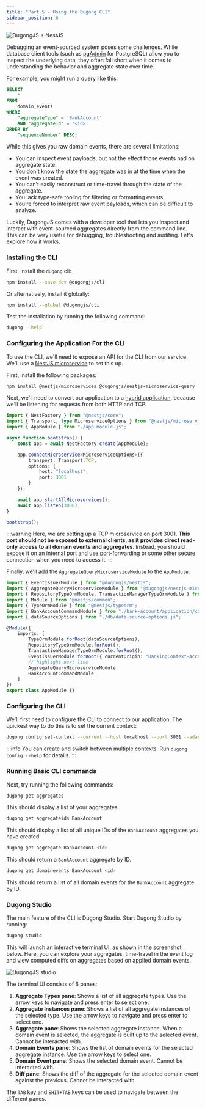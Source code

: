```yaml
---
title: "Part 5 - Using the Dugong CLI"
sidebar_position: 6
---
```


![DugongJS + NestJS](/img/dugongjs_nestjs.png)

Debugging an event-sourced system poses some challenges. While database client tools (such as [pgAdmin](https://www.pgadmin.org/) for PostgreSQL) allow you to inspect the underlying data, they often fall short when it comes to understanding the behavior and aggregate state over time.

For example, you might run a query like this:

```sql
SELECT
    *
FROM
    domain_events
WHERE
    "aggregateType" = 'BankAccount'
    AND "aggregateId" = '<id>'
ORDER BY
    "sequenceNumber" DESC;
```

While this gives you raw domain events, there are several limitations:

- You can inspect event payloads, but not the effect those events had on aggregate state.
- You don't know the state the aggregate was in at the time when the event was created.
- You can’t easily reconstruct or time-travel through the state of the aggregate.
- You lack type-safe tooling for filtering or formatting events.
- You’re forced to interpret raw event payloads, which can be difficult to analyze.

Luckily, DugongJS comes with a developer tool that lets you inspect and interact with event-sourced aggregates directly from the command line. This can be very useful for debugging, troubleshooting and auditing. Let's explore how it works.

### Installing the CLI

First, install the `dugong` cli:

```bash
npm install --save-dev @dugongjs/cli
```

Or alternatively, install it globally:

```bash
npm install --global @dugongjs/cli
```

Test the installation by running the following command:

```bash
dugong --help
```

### Configuring the Application For the CLI

To use the CLI, we'll need to expose an API for the CLI from our service. We'll use a [NestJS microservice](https://docs.nestjs.com/microservices/basics) to set this up.

First, install the following packages:

```bash
npm install @nestjs/microservices @dugongjs/nestjs-microservice-query
```

Next, we'll need to convert our application to a [hybrid application](https://docs.nestjs.com/faq/hybrid-application), because we'll be listening for requests from both HTTP and TCP:

```typescript title="src/main.ts" showLineNumbers
import { NestFactory } from "@nestjs/core";
import { Transport, type MicroserviceOptions } from "@nestjs/microservices";
import { AppModule } from "./app.module.js";

async function bootstrap() {
    const app = await NestFactory.create(AppModule);

    app.connectMicroservice<MicroserviceOptions>({
        transport: Transport.TCP,
        options: {
            host: "localhost",
            port: 3001
        }
    });

    await app.startAllMicroservices();
    await app.listen(3000);
}

bootstrap();
```

:::warning
Here, we are setting up a TCP microservice on port 3001. **This port should not be exposed to external clients, as it provides direct read-only access to all domain events and aggregates**. Instead, you should expose it on an internal port and use port-forwarding or some other secure connection when you need to access it.
:::

Finally, we'll add the `AggregateQueryMicroserviceModule` to the `AppModule`:

```typescript title="src/app.module.ts" showLineNumbers
import { EventIssuerModule } from "@dugongjs/nestjs";
import { AggregateQueryMicroserviceModule } from "@dugongjs/nestjs-microservice-query";
import { RepositoryTypeOrmModule, TransactionManagerTypeOrmModule } from "@dugongjs/nestjs-typeorm";
import { Module } from "@nestjs/common";
import { TypeOrmModule } from "@nestjs/typeorm";
import { BankAccountCommandModule } from "./bank-account/application/command/bank-account.command.module.js";
import { dataSourceOptions } from "./db/data-source-options.js";

@Module({
    imports: [
        TypeOrmModule.forRoot(dataSourceOptions),
        RepositoryTypeOrmModule.forRoot(),
        TransactionManagerTypeOrmModule.forRoot(),
        EventIssuerModule.forRoot({ currentOrigin: "BankingContext-AccountService" }),
        // highlight-next-line
        AggregateQueryMicroserviceModule,
        BankAccountCommandModule
    ]
})
export class AppModule {}
```

### Configuring the CLI

We'll first need to configure the CLI to connect to our application. The quickest way to do this is to set the current context:

```bash
dugong config set-context --current --host localhost --port 3001 --adapter nestjs-microservices --transport tcp
```

:::info
You can create and switch between multiple contexts. Run `dugong config --help` for details.
:::

### Running Basic CLI commands

Next, try running the following commands:

```bash
dugong get aggregates
```

This should display a list of your aggregates.

```bash
dugong get aggregateids BankAccount
```

This should display a list of all unique IDs of the `BankAccount` aggregates you have created.

```bash
dugong get aggregate BankAccount <id>
```

This should return a `BankAccount` aggregate by ID.

```bash
dugong get domainevents BankAccount <id>
```

This should return a list of all domain events for the `BankAccount` aggregate by ID.

### Dugong Studio

The main feature of the CLI is Dugong Studio. Start Dugong Studio by running:

```bash
dugong studio
```

This will launch an interactive terminal UI, as shown in the screenshot below. Here, you can explore your aggregates, time-travel in the event log and view computed diffs on aggregates based on applied domain events.

![DugongJS studio](/img/dugong_cli.png)

The terminal UI consists of 6 panes:

1. **Aggregate Types pane**: Shows a list of all aggregate types. Use the arrow keys to navigate and press enter to select one.
2. **Aggregate Instances pane**: Shows a list of all aggregate instances of the selected type. Use the arrow keys to navigate and press enter to select one.
3. **Aggregate pane**: Shows the selected aggregate instance. When a domain event is selected, the aggregate is built up to the selected event. Cannot be interacted with.
4. **Domain Events pane**: Shows the list of domain events for the selected aggregate instance. Use the arrow keys to select one.
5. **Domain Event pane**: Shows the selected domain event. Cannot be interacted with.
6. **Diff pane**: Shows the diff of the aggregate for the selected domain event against the previous. Cannot be interacted with.

The `TAB` key and `SHIT+TAB` keys can be used to navigate between the different panes.
